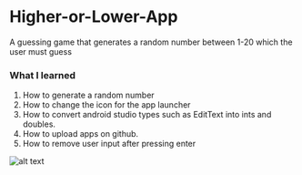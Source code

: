 # Higher-or-Lower-App
A guessing game that generates a random number between 1-20 which the user must guess

### What I learned 
1. How to generate a random number
2. How to change the icon for the app launcher
3. How to convert android studio types such as EditText into ints and doubles.
4. How to upload apps on github. 
5. How to remove user input after pressing enter


![alt text](https://i.imgur.com/xHLdjbX.jpg?1)  
